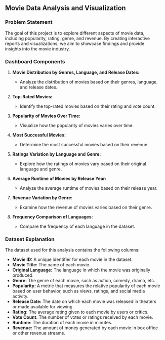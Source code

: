 ## Movie Data Analysis and Visualization

### Problem Statement
The goal of this project is to explore different aspects of movie data, including popularity, rating, genre, and revenue. By creating interactive reports and visualizations, we aim to showcase findings and provide insights into the movie industry.

### Dashboard Components

1. **Movie Distribution by Genres, Language, and Release Dates:**
   - Analyze the distribution of movies based on their genres, language, and release dates.

2. **Top-Rated Movies:**
   - Identify the top-rated movies based on their rating and vote count.

3. **Popularity of Movies Over Time:**
   - Visualize how the popularity of movies varies over time.

4. **Most Successful Movies:**
   - Determine the most successful movies based on their revenue.

5. **Ratings Variation by Language and Genre:**
   - Explore how the ratings of movies vary based on their original language and genre.

6. **Average Runtime of Movies by Release Year:**
   - Analyze the average runtime of movies based on their release year.

7. **Revenue Variation by Genre:**
   - Examine how the revenue of movies varies based on their genre.

8. **Frequency Comparison of Languages:**
   - Compare the frequency of each language in the dataset.

### Dataset Explanation

The dataset used for this analysis contains the following columns:

- **Movie ID:** A unique identifier for each movie in the dataset.
- **Movie Title:** The name of each movie.
- **Original Language:** The language in which the movie was originally produced.
- **Genre:** The genre of each movie, such as action, comedy, drama, etc.
- **Popularity:** A metric that measures the relative popularity of each movie based on user behavior, such as views, ratings, and social media activity.
- **Release Date:** The date on which each movie was released in theaters or made available for viewing.
- **Rating:** The average rating given to each movie by users or critics.
- **Vote Count:** The number of votes or ratings received by each movie.
- **Runtime:** The duration of each movie in minutes.
- **Revenue:** The amount of money generated by each movie in box office or other revenue streams.

